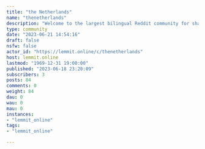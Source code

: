 ```yaml
---
title: "the Netherlands" 
name: "thenetherlands"
description: "Welcome to the largest bilingual Reddit community for sharing anything related to the Netherlands: news, sports, humor, culture and questions...."
type: community
date: "2023-06-21 14:54:16"
draft: false
nsfw: false
actor_id: "https://lemmit.online/c/thenetherlands"
host: lemmit.online
lastmod: "1969-12-31 19:00:00"
published: "2023-06-18 23:20:09"
subscribers: 3
posts: 84
comments: 0
weight: 84
dau: 0
wau: 0
mau: 0
instances:
- "lemmit_online"
tags: 
- "lemmit_online"

---
```


